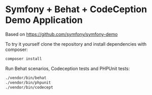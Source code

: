 Symfony + Behat + CodeCeption Demo Application
==============================================

Based on https://github.com/symfony/symfony-demo

To try it yourself clone the repository and install dependencies with composer:

```bash
composer install
```

Run Behat scenarios, Codeception tests and PHPUnit tests:

```bash
./vendor/bin/behat
./vendor/bin/phpunit
./vendor/bin/codecept
```
